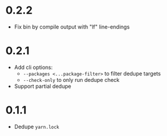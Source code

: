 # 0.2.2

- Fix bin by compile output with "lf" line-endings

# 0.2.1

- Add cli options:
    - `--packages <...package-filter>` to filter dedupe targets
    - `--check-only` to only run dedupe check
- Support partial dedupe

# 0.1.1

- Dedupe `yarn.lock`
